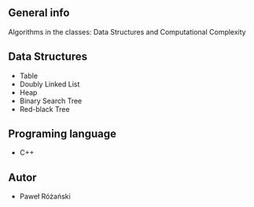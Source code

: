 ## General info
Algorithms in the classes: Data Structures and Computational Complexity

## Data Structures
* Table
* Doubly Linked List
* Heap
* Binary Search Tree
* Red-black Tree


## Programing language
* C++


## Autor
* Paweł Różański

